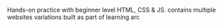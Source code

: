 Hands-on practice with beginner level HTML, CSS & JS.
contains multiple websites variations built as part of learning arc
